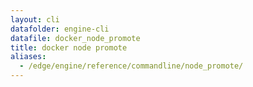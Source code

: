 ```yaml
---
layout: cli
datafolder: engine-cli
datafile: docker_node_promote
title: docker node promote
aliases:
  - /edge/engine/reference/commandline/node_promote/
---
```

<!--
This page is automatically generated from Docker's source code. If you want to
suggest a change to the text that appears here, open a ticket or pull request
in the source repository on GitHub:

https://github.com/docker/cli
-->
